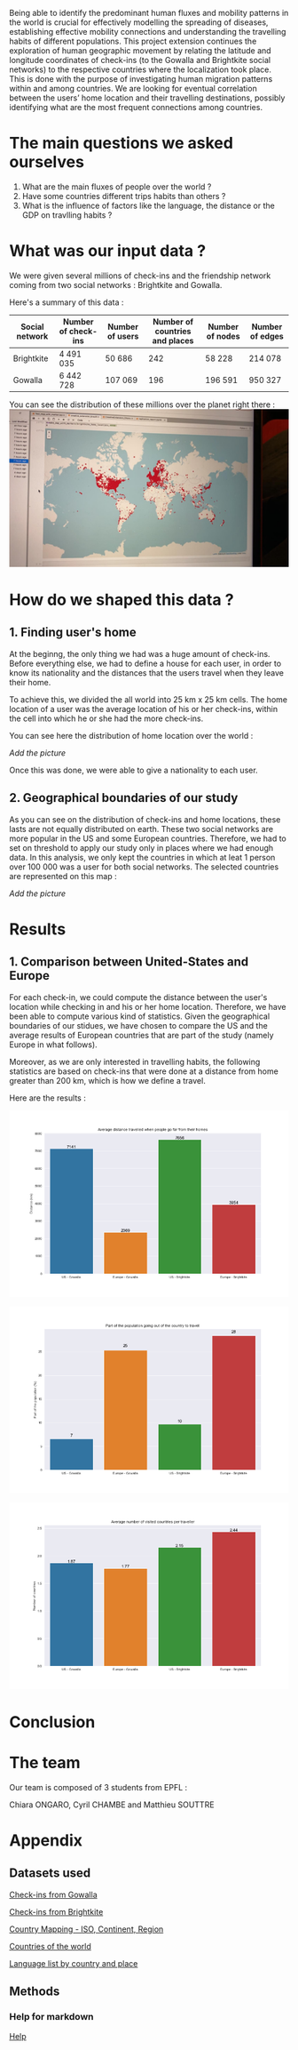 Being able to identify the predominant human fluxes and mobility patterns in the world is crucial for effectively modelling the spreading of diseases, establishing effective mobility connections and understanding the travelling habits of different populations. This project extension continues the exploration of human geographic movement by relating the latitude and longitude coordinates of check-ins (to the Gowalla and Brightkite social networks) to the respective countries where the localization took place. This is done with the purpose of investigating human migration patterns within and among countries. We are looking for eventual correlation between the users’ home location and their travelling destinations, possibly identifying what are the most frequent connections among countries. 

# The main questions we asked ourselves

1. What are the main fluxes of people over the world ?
2. Have some countries different trips habits than others ?
3. What is the influence of factors like the language, the distance or the GDP on travlling habits ? 

# What was our input data ?

We were given several millions of check-ins and the friendship network coming from two social networks : Brightkite and Gowalla. 

Here's a summary of this data :

Social network | Number of check-ins | Number of users | Number of countries and places | Number of nodes | Number of edges 
------------ | ------------- | ------------- | ------------- | ------------- | ------------- 
Brightkite | 4 491 035 | 50 686 | 242 | 58 228 | 214 078
Gowalla | 6 442 728 | 107 069 | 196 | 196 591 | 950 327

You can see the distribution of these millions over the planet right there : 
![Check-ins map](/images/checkins_map.jpeg)

# How do we shaped this data ? 

## 1. Finding user's home

At the beginng, the only thing we had was a huge amount of check-ins. Before everything else, we had to define a house for each user, in order to know its nationality and the distances that the users travel when they leave their home. 

To achieve this, we divided the all world into 25 km x 25 km cells. The home location of a user was the average location of his or her check-ins, within the cell into which he or she had the more check-ins. 

You can see here the distribution of home location over the world : 

*Add the picture*

Once this was done, we were able to give a nationality to each user. 

## 2. Geographical boundaries of our study 

As you can see on the distribution of check-ins and home locations, these lasts are not equally distributed on earth. These two social networks are more popular in the US and some European countries. Therefore, we had to set on threshold to apply our study only in places where we had enough data. 
In this analysis, we only kept the countries in which at leat 1 person over 100 000 was a user for both social networks. 
The selected countries are represented on this map :

*Add the picture*

# Results 

## 1. Comparison between United-States and Europe 

For each check-in, we could compute the distance between the user's location while checking in and his or her home location. Therefore, we have been able to compute various kind of statistics. Given the geographical boundaries of our stidues, we have chosen to compare the US and the average results of European countries that are part of the study (namely Europe in what follows).  

Moreover, as we are only interested in travelling habits, the following statistics are based on check-ins that were done at a distance from home greater than 200 km, which is how we define a travel. 

Here are the results : 

![Distance EU vs US](/images/distance_eu_vs_us.png)



![Part of population EU vs US](/images/part_of_pop_out_eu_vs_us.png)



![Countries per traveller EU vs US](/images/countries_per_traveller_eu_vs_us.png)

# Conclusion

# The team

Our team is composed of 3 students from EPFL : 

Chiara ONGARO, Cyril CHAMBE and Matthieu SOUTTRE

# Appendix

## Datasets used 

[Check-ins from Gowalla](https://snap.stanford.edu/data/loc-gowalla.html) 

[Check-ins from Brightkite](http://snap.stanford.edu/data/loc-brightkite.html)

[Country Mapping - ISO, Continent, Region](https://www.kaggle.com/andradaolteanu/country-mapping-iso-continent-region)

[Countries of the world](https://www.kaggle.com/fernandol/countries-of-the-world)

[Language list by country and place](https://www.kaggle.com/zinovadr/language-list-by-country-and-place?select=Language+List+by+Country+and+Place.xlsx)

## Methods 

### Help for markdown

[Help](https://guides.github.com/features/mastering-markdown/)
